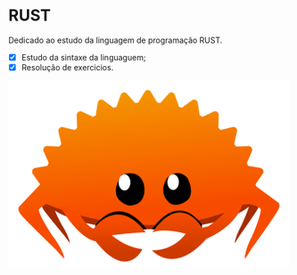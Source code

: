 # RUST
Dedicado ao estudo da linguagem de programação RUST.
- [x] Estudo da sintaxe da linguaguem;
- [x] Resolução de exercicios.

![image](docs/rust.png)

